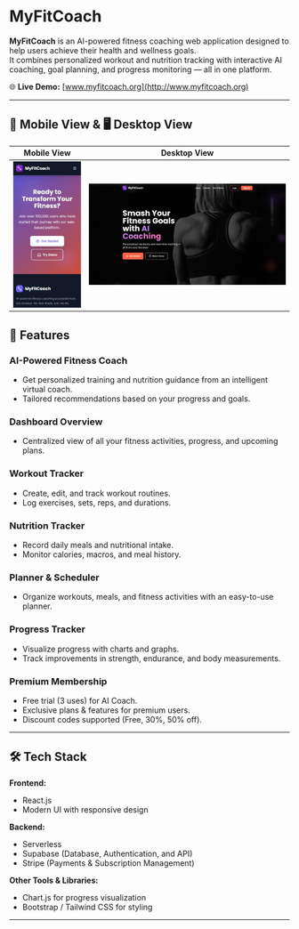 # MyFitCoach 

**MyFitCoach** is an AI-powered fitness coaching web application designed to help users achieve their health and wellness goals.  
It combines personalized workout and nutrition tracking with interactive AI coaching, goal planning, and progress monitoring — all in one platform.

🌐 **Live Demo:** [www.myfitcoach.org](http://www.myfitcoach.org)

---

## 📱 Mobile View & 🖥️ Desktop View  

| **Mobile View** | **Desktop View** |
|-----------------|------------------|
| ![Mobile Preview](public/image/myfitcoach-mobile.jpg) | ![Desktop Preview](public/image/myfitcoach-desktop.jpg) |

## 🚀 Features

###  AI-Powered Fitness Coach
- Get personalized training and nutrition guidance from an intelligent virtual coach.
- Tailored recommendations based on your progress and goals.

###  Dashboard Overview
- Centralized view of all your fitness activities, progress, and upcoming plans.

###  Workout Tracker
- Create, edit, and track workout routines.
- Log exercises, sets, reps, and durations.

###  Nutrition Tracker
- Record daily meals and nutritional intake.
- Monitor calories, macros, and meal history.

###  Planner & Scheduler
- Organize workouts, meals, and fitness activities with an easy-to-use planner.

###  Progress Tracker
- Visualize progress with charts and graphs.
- Track improvements in strength, endurance, and body measurements.

###  Premium Membership
- Free trial (3 uses) for AI Coach.
- Exclusive plans & features for premium users.
- Discount codes supported (Free, 30%, 50% off).

---

## 🛠️ Tech Stack

**Frontend:**
- React.js
- Modern UI with responsive design

**Backend:**
- Serverless 
- Supabase (Database, Authentication, and API)
- Stripe (Payments & Subscription Management)

**Other Tools & Libraries:**
- Chart.js for progress visualization
- Bootstrap / Tailwind CSS for styling

---


